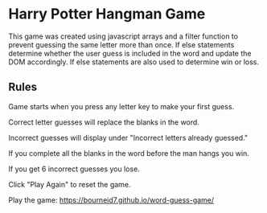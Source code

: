 # Harry Potter Hangman Game

This game was created using javascript arrays and a filter function to prevent guessing the same letter more than once. If else statements determine whether the user guess is included in the word and update the DOM accordingly. If else statements are also used to determine win or loss.

## Rules

Game starts when you press any letter key to make your first guess.

Correct letter guesses will replace the blanks in the word.

Incorrect guesses will display under "Incorrect letters already guessed." 

If you complete all the blanks in the word before the man hangs you win.

If you get 6 incorrect guesses you lose.

Click "Play Again" to reset the game.

Play the game: https://bourneid7.github.io/word-guess-game/


